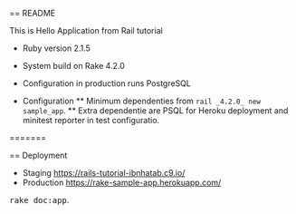 == README

This is Hello Application from Rail tutorial

* Ruby version 2.1.5
* System build on Rake 4.2.0
* Configuration in production runs PostgreSQL

* Configuration
** Minimum dependenties from `rail _4.2.0_ new sample_app`.
** Extra dependentie are PSQL for Heroku deployment and
  minitest reporter in test configuratio.

=======

== Deployment
* Staging https://rails-tutorial-ibnhatab.c9.io/
* Production https://rake-sample-app.herokuapp.com/

<tt>rake doc:app</tt>.
